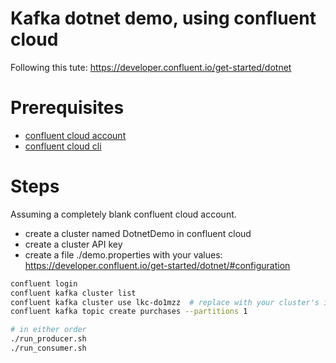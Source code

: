 # Kafka dotnet demo, using confluent cloud

Following this tute: https://developer.confluent.io/get-started/dotnet

# Prerequisites
- [confluent cloud account](https://confluent.cloud/)
- [confluent cloud cli](https://docs.confluent.io/confluent-cli/current/install.html)

# Steps
Assuming a completely blank confluent cloud account.

- create a cluster named DotnetDemo in confluent cloud
- create a cluster API key
- create a file ./demo.properties with your values: https://developer.confluent.io/get-started/dotnet/#configuration

```sh
confluent login
confluent kafka cluster list
confluent kafka cluster use lkc-do1mzz  # replace with your cluster's id
confluent kafka topic create purchases --partitions 1

# in either order
./run_producer.sh
./run_consumer.sh
```
